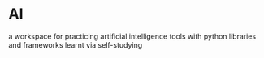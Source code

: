 # AI
a workspace for practicing artificial intelligence tools with python libraries and frameworks learnt via self-studying

